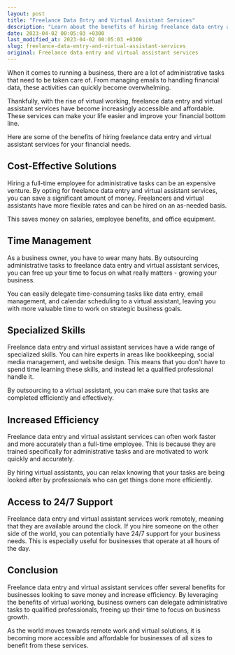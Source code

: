 ```yaml
---
layout: post
title: "Freelance Data Entry and Virtual Assistant Services"
description: "Learn about the benefits of hiring freelance data entry and virtual assistant services for your financial needs."
date: 2023-04-02 00:05:03 +0300
last_modified_at: 2023-04-02 00:05:03 +0300
slug: freelance-data-entry-and-virtual-assistant-services
original: Freelance data entry and virtual assistant services
---
```


When it comes to running a business, there are a lot of administrative tasks that need to be taken care of. From managing emails to handling financial data, these activities can quickly become overwhelming.

Thankfully, with the rise of virtual working, freelance data entry and virtual assistant services have become increasingly accessible and affordable. These services can make your life easier and improve your financial bottom line. 

Here are some of the benefits of hiring freelance data entry and virtual assistant services for your financial needs.

## Cost-Effective Solutions

Hiring a full-time employee for administrative tasks can be an expensive venture. By opting for freelance data entry and virtual assistant services, you can save a significant amount of money. Freelancers and virtual assistants have more flexible rates and can be hired on an as-needed basis. 

This saves money on salaries, employee benefits, and office equipment.

## Time Management

As a business owner, you have to wear many hats. By outsourcing administrative tasks to freelance data entry and virtual assistant services, you can free up your time to focus on what really matters - growing your business. 

You can easily delegate time-consuming tasks like data entry, email management, and calendar scheduling to a virtual assistant, leaving you with more valuable time to work on strategic business goals.

## Specialized Skills

Freelance data entry and virtual assistant services have a wide range of specialized skills. You can hire experts in areas like bookkeeping, social media management, and website design. This means that you don't have to spend time learning these skills, and instead let a qualified professional handle it. 

By outsourcing to a virtual assistant, you can make sure that tasks are completed efficiently and effectively.

## Increased Efficiency

Freelance data entry and virtual assistant services can often work faster and more accurately than a full-time employee. This is because they are trained specifically for administrative tasks and are motivated to work quickly and accurately. 

By hiring virtual assistants, you can relax knowing that your tasks are being looked after by professionals who can get things done more efficiently.

## Access to 24/7 Support

Freelance data entry and virtual assistant services work remotely, meaning that they are available around the clock. If you hire someone on the other side of the world, you can potentially have 24/7 support for your business needs. This is especially useful for businesses that operate at all hours of the day.

## Conclusion

Freelance data entry and virtual assistant services offer several benefits for businesses looking to save money and increase efficiency. By leveraging the benefits of virtual working, business owners can delegate administrative tasks to qualified professionals, freeing up their time to focus on business growth. 

As the world moves towards remote work and virtual solutions, it is becoming more accessible and affordable for businesses of all sizes to benefit from these services.